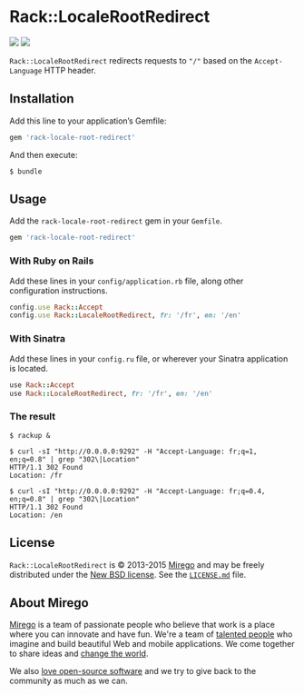 # Rack::LocaleRootRedirect

<a href="https://rubygems.org/gems/rack-locale-root-redirect"><img src="http://img.shields.io/gem/v/rack-locale-root-redirect.svg" /></a>
<a href="https://travis-ci.org/mirego/rack-locale-root-redirect"><img src="http://img.shields.io/travis/mirego/rack-
locale-root-redirect.svg" /></a>

`Rack::LocaleRootRedirect` redirects requests to `"/"` based on the `Accept-Language` HTTP header.

## Installation

Add this line to your application’s Gemfile:

```ruby
gem 'rack-locale-root-redirect'
```

And then execute:

```shell
$ bundle
```

## Usage

Add the `rack-locale-root-redirect` gem in your `Gemfile`.

```ruby
gem 'rack-locale-root-redirect'
```

### With Ruby on Rails

Add these lines in your `config/application.rb` file, along other configuration instructions.

```ruby
config.use Rack::Accept
config.use Rack::LocaleRootRedirect, fr: '/fr', en: '/en'
```

### With Sinatra

Add these lines in your `config.ru` file, or wherever your Sinatra application is located.

```ruby
use Rack::Accept
use Rack::LocaleRootRedirect, fr: '/fr', en: '/en'
```

### The result

```shell
$ rackup &

$ curl -sI "http://0.0.0.0:9292" -H "Accept-Language: fr;q=1, en;q=0.8" | grep "302\|Location"
HTTP/1.1 302 Found
Location: /fr

$ curl -sI "http://0.0.0.0:9292" -H "Accept-Language: fr;q=0.4, en;q=0.8" | grep "302\|Location"
HTTP/1.1 302 Found
Location: /en
```

## License

`Rack::LocaleRootRedirect` is © 2013-2015 [Mirego](http://www.mirego.com) and may be freely distributed under the [New BSD license](http://opensource.org/licenses/BSD-3-Clause).  See the [`LICENSE.md`](https://github.com/mirego/rack-locale-root-redirect/blob/master/LICENSE.md) file.

## About Mirego

[Mirego](http://mirego.com) is a team of passionate people who believe that work is a place where you can innovate and have fun. We're a team of [talented people](http://life.mirego.com) who imagine and build beautiful Web and mobile applications. We come together to share ideas and [change the world](http://mirego.org).

We also [love open-source software](http://open.mirego.com) and we try to give back to the community as much as we can.
